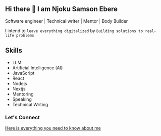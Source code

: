 ## Hi there 👋 I am Njoku Samson Ebere

Software engineer | Technical writer | Mentor | Body Builder

I intend to `leave everything digitalized` by `Building solutions to real-life problems`

## Skills
- LLM
- Artificial Intelligence (AI)
- JavaScript
- React
- Nodejs
- Nextjs
- Mentoring
- Speaking
- Technical Writing

### Let's Connect
[Here is everything you need to know about me](https://linktr.ee/ebereplenty)
